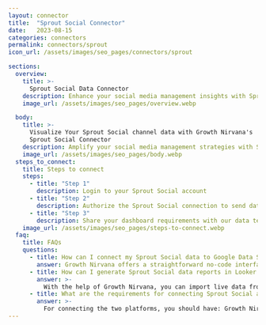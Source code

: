 ```yaml
---
layout: connector
title:  "Sprout Social Connector"
date:   2023-08-15
categories: connectors
permalink: connectors/sprout
icon_url: /assets/images/seo_pages/connectors/sprout

sections:
  overview:
    title: >-
      Sprout Social Data Connector
    description: Enhance your social media management insights with Sprout Social integration. Seamlessly merge social media data from Sprout Social with Looker Studio's analytical capabilities, unlocking insights that shape social media strategies, audience engagement, and operational excellence.
    image_url: /assets/images/seo_pages/overview.webp

  body:
    title: >-
      Visualize Your Sprout Social channel data with Growth Nirvana's
      Sprout Social Connector
    description: Amplify your social media management strategies with Sprout Social insights integrated into Looker Studio.
    image_url: /assets/images/seo_pages/body.webp
  steps_to_connect:
    title: Steps to connect
    steps:
      - title: "Step 1"
        description: Login to your Sprout Social account
      - title: "Step 2"
        description: Authorize the Sprout Social connection to send data to Growth Nirvana
      - title: "Step 3"
        description: Share your dashboard requirements with our data team. We will build the report for you.
    image_url: /assets/images/seo_pages/steps-to-connect.webp
  faq:
    title: FAQs
    questions:
      - title: How can I connect my Sprout Social data to Google Data Studio/Looker Studio?
        answer: Growth Nirvana offers a straightforward no-code interface to connect to Sprout Social data sources.
      - title: How can I generate Sprout Social data reports in Looker Studio?
        answer: >-
          With the help of Growth Nirvana, you can import live data from Sprout Social into Looker Studio. These data can be viewed in charts, tables, and dashboards to generate branded reports that can be shared instantly.
      - title: What are the requirements for connecting Sprout Social and Looker Studio?
        answer: >-
          For connecting the two platforms, you should have: Growth Nirvana Account and Sprout Social Ads Account
---
```

